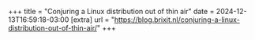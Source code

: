 +++
title = "Conjuring a Linux distribution out of thin air"
date = 2024-12-13T16:59:18-03:00
[extra]
url = "https://blog.brixit.nl/conjuring-a-linux-distribution-out-of-thin-air/"
+++
